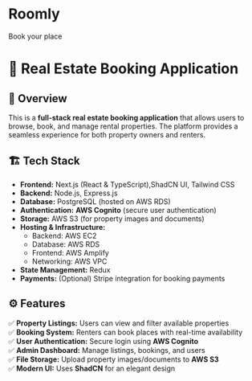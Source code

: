 # Roomly
Book your place 
# 🏡 Real Estate Booking Application  

## 🚀 Overview  
This is a **full-stack real estate booking application** that allows users to browse, book, and manage rental properties. The platform provides a seamless experience for both property owners and renters.  

## 🏗️ Tech Stack  
- **Frontend:** Next.js (React & TypeScript),ShadCN UI, Tailwind CSS  
- **Backend:** Node.js, Express.js  
- **Database:** PostgreSQL (hosted on AWS RDS)  
- **Authentication:** **AWS Cognito** (secure user authentication)  
- **Storage:** AWS S3 (for property images and documents)  
- **Hosting & Infrastructure:**  
  - Backend: AWS EC2  
  - Database: AWS RDS  
  - Frontend: AWS Amplify  
  - Networking: AWS VPC  
- **State Management:** Redux  
- **Payments:** (Optional) Stripe integration for booking payments 

## ⚙️ Features  
✅ **Property Listings:** Users can view and filter available properties  
✅ **Booking System:** Renters can book places with real-time availability  
✅ **User Authentication:** Secure login using **AWS Cognito**  
✅ **Admin Dashboard:** Manage listings, bookings, and users  
✅ **File Storage:** Upload property images/documents to **AWS S3**  
✅ **Modern UI:** Uses **ShadCN** for an elegant design  
